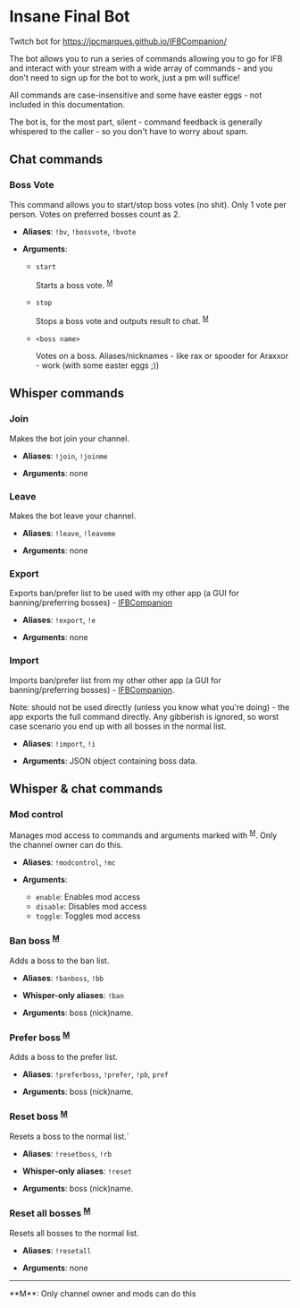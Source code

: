 # Insane Final Bot
Twitch bot for https://jpcmarques.github.io/IFBCompanion/ 

The bot allows you to run a series of commands allowing you to go for IFB and interact with your stream with a wide array of commands - and you don't need to sign up for the bot to work, just a pm will suffice!

All commands are case-insensitive and some have easter eggs - not included in this documentation.

The bot is, for the most part, silent - command feedback is generally whispered to the caller - so you don't have to worry about spam.

## Chat commands 

### Boss Vote

This command allows you to start/stop boss votes (no shit). Only 1 vote per person. Votes on preferred bosses count as 2.

- **Aliases**: `!bv`, `!bossvote`, `!bvote`

- **Arguments**:

  - `start`
  
    Starts a boss vote. <sup>[M](#ModInfo)</sup>

  - `stop`

    Stops a boss vote and outputs result to chat. <sup>[M](#ModInfo)</sup>

  - `<boss name>`

    Votes on a boss. Aliases/nicknames - like rax or spooder for Araxxor - work (with some easter eggs ;))

## Whisper commands

### Join

Makes the bot join your channel.

- **Aliases**: `!join`, `!joinme`

- **Arguments**: none

### Leave

Makes the bot leave your channel.

- **Aliases**: `!leave`, `!leaveme`

- **Arguments**: none

### Export

Exports ban/prefer list to be used with my other app (a GUI for banning/preferring bosses) - [IFBCompanion](https://jpcmarques.github.io/IFBCompanion/)

- **Aliases**: `!export`, `!e`

- **Arguments**: none

### Import

Imports ban/prefer list from my other other app (a GUI for banning/preferring bosses) - [IFBCompanion](https://jpcmarques.github.io/IFBCompanion/). 

Note: should not be used directly (unless you know what you're doing) - the app exports the full command directly. Any gibberish is ignored, so worst case scenario you end up with all bosses in the normal list.

- **Aliases**: `!import`, `!i`

- **Arguments**: JSON object containing boss data.

## Whisper & chat commands

### Mod control

Manages mod access to commands and arguments marked with <sup>[M](#ModInfo)</sup>. Only the channel owner can do this.

- **Aliases**: `!modcontrol`, `!mc`

- **Arguments**: 

  - `enable`: Enables mod access
  - `disable`: Disables mod access
  - `toggle`: Toggles mod access
  

### Ban boss <sup>[M](#ModInfo)</sup>

Adds a boss to the ban list.

- **Aliases**: `!banboss`, `!bb`

- **Whisper-only aliases**: `!ban` 

- **Arguments**: boss (nick)name.

### Prefer boss <sup>[M](#ModInfo)</sup>

Adds a boss to the prefer list.

- **Aliases**: `!preferboss`, `!prefer`, `!pb`, `pref`

- **Arguments**: boss (nick)name.

### Reset boss <sup>[M](#ModInfo)</sup>

Resets a boss to the normal list.´

- **Aliases**: `!resetboss`, `!rb`

- **Whisper-only aliases**: `!reset`

- **Arguments**: boss (nick)name.

### Reset all bosses <sup>[M](#ModInfo)</sup>

Resets all bosses to the normal list.

- **Aliases**: `!resetall`

- **Arguments**: none

<hr>
<a name="ModInfo">**M**</a>: Only channel owner and mods can do this